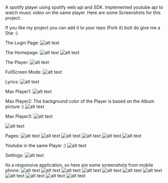 A spotify player using spotify web api and SDK. Implemented youtube api to watch music video on the same player. Here are some Screenshots for this project.

If you like my project you can add it to your repo (Fork it) butt do give me a Star :)

The Login Page:
![alt text](https://github.com/nirajsharma99/fizzbee/blob/main/fizzbee_screenshots/p1.png?raw=true)

The Homepage:
![alt text](https://github.com/nirajsharma99/fizzbee/blob/main/fizzbee_screenshots/p2.png?raw=true)
![alt text](https://github.com/nirajsharma99/fizzbee/blob/main/fizzbee_screenshots/p3.png?raw=true)

The Player:
![alt text](https://github.com/nirajsharma99/fizzbee/blob/main/fizzbee_screenshots/p4.png?raw=true)

FullScreen Mode:
![alt text](https://github.com/nirajsharma99/fizzbee/blob/main/fizzbee_screenshots/p5.png?raw=true)

Lyrics:
![alt text](https://github.com/nirajsharma99/fizzbee/blob/main/fizzbee_screenshots/p6.png?raw=true)

Max Player1:
![alt text](https://github.com/nirajsharma99/fizzbee/blob/main/fizzbee_screenshots/p7.png?raw=true)

Max Player2: The background color of the Player is based on the Album picture :)
![alt text](https://github.com/nirajsharma99/fizzbee/blob/main/fizzbee_screenshots/p8.png?raw=true)

Max Player3:
![alt text](https://github.com/nirajsharma99/fizzbee/blob/main/fizzbee_screenshots/p17.png?raw=true)

![alt text](https://github.com/nirajsharma99/fizzbee/blob/main/fizzbee_screenshots/p18.png?raw=true)

Pages:
![alt text](https://github.com/nirajsharma99/fizzbee/blob/main/fizzbee_screenshots/p9.png?raw=true)
![alt text](https://github.com/nirajsharma99/fizzbee/blob/main/fizzbee_screenshots/p10.png?raw=true)
![alt text](https://github.com/nirajsharma99/fizzbee/blob/main/fizzbee_screenshots/p11.png?raw=true)
![alt text](https://github.com/nirajsharma99/fizzbee/blob/main/fizzbee_screenshots/p12.png?raw=true)
![alt text](https://github.com/nirajsharma99/fizzbee/blob/main/fizzbee_screenshots/p13.png?raw=true)
![alt text](https://github.com/nirajsharma99/fizzbee/blob/main/fizzbee_screenshots/p14.png?raw=true)

Youtube in the same Player :)
![alt text](https://github.com/nirajsharma99/fizzbee/blob/main/fizzbee_screenshots/p15.png?raw=true)

Settings:
![alt text](https://github.com/nirajsharma99/fizzbee/blob/main/fizzbee_screenshots/p16.png?raw=true)


Its a responsive application, so here are some screenshots from mobile phone:
![alt text](https://github.com/nirajsharma99/fizzbee/blob/main/fizzbee_screenshots/m1.jpg?raw=true)
![alt text](https://github.com/nirajsharma99/fizzbee/blob/main/fizzbee_screenshots/m2.jpg?raw=true)
![alt text](https://github.com/nirajsharma99/fizzbee/blob/main/fizzbee_screenshots/m3.jpg?raw=true)
![alt text](https://github.com/nirajsharma99/fizzbee/blob/main/fizzbee_screenshots/m4.jpg?raw=true)
![alt text](https://github.com/nirajsharma99/fizzbee/blob/main/fizzbee_screenshots/m5.jpg?raw=true)
![alt text](https://github.com/nirajsharma99/fizzbee/blob/main/fizzbee_screenshots/m6.jpg?raw=true)
![alt text](https://github.com/nirajsharma99/fizzbee/blob/main/fizzbee_screenshots/m7.jpg?raw=true)
![alt text](https://github.com/nirajsharma99/fizzbee/blob/main/fizzbee_screenshots/m8.jpg?raw=true)
![alt text](https://github.com/nirajsharma99/fizzbee/blob/main/fizzbee_screenshots/m9.jpg?raw=true)
![alt text](https://github.com/nirajsharma99/fizzbee/blob/main/fizzbee_screenshots/m10jpg?raw=true)
![alt text](https://github.com/nirajsharma99/fizzbee/blob/main/fizzbee_screenshots/m11pg?raw=true)